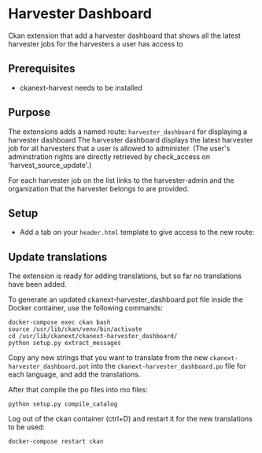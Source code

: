 # Harvester Dashboard

Ckan extension that add a harvester dashboard that shows all the latest 
harvester jobs for the harvesters a user has access to

## Prerequisites

- ckanext-harvest needs to be installed

## Purpose
The extensions adds a named route: `harvester_dashboard` for displaying a harvester dashboard
The harvester dashboard displays the latest harvester job for all harvesters that a user 
is allowed to administer. (The user's adminstration rights are directly retrieved by 
check_access on 'harvest_source_update'.)

For each harvester job on the list links to the harvester-admin and the organization that 
the harvester belongs to are provided.

## Setup

- Add a tab on your `header.html` template to give access to the new route:

## Update translations

The extension is ready for adding translations, but so far no translations 
have been added.

To generate an updated ckanext-harvester_dashboard.pot file inside the Docker
container, use the following commands:

    docker-compose exec ckan bash
    source /usr/lib/ckan/venv/bin/activate
    cd /usr/lib/ckanext/ckanext-harvester_dashboard/
    python setup.py extract_messages

Copy any new strings that you want to translate from the new
`ckanext-harvester_dashboard.pot` into the `ckanext-harvester_dashboard.po` file for each
language, and add the translations.

After that compile the po files into mo files:

    python setup.py compile_catalog

Log out of the ckan container (ctrl+D) and restart it for the new translations
to be used:

    docker-compose restart ckan
